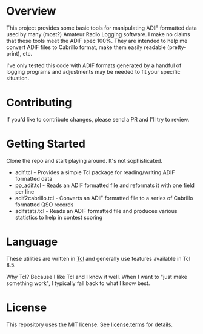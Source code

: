# Overview

This project provides some basic tools for manipulating ADIF formatted data
used by many (most?) Amateur Radio Logging software. I make no claims that
these tools meet the ADIF spec 100%. They are intended to help me convert ADIF
files to Cabrillo format, make them easily readable (pretty-print), etc.

I've only tested this code with ADIF formats generated by a handful of logging
programs and adjustments may be needed to fit your specific situation.

# Contributing

If you'd like to contribute changes, please send a PR and I'll try to review.

# Getting Started

Clone the repo and start playing around. It's not sophisticated.

* adif.tcl - Provides a simple Tcl package for reading/writing ADIF formatted data
* pp_adif.tcl - Reads an ADIF formatted file and reformats it with one field per line
* adif2cabrillo.tcl - Converts an ADIF formatted file to a series of Cabrillo formatted QSO records
* adifstats.tcl - Reads an ADIF formatted file and produces various statistics to help in contest scoring

# Language

These utilities are written in [Tcl](https://tcl.tk) and generally use features
available in Tcl 8.5.

Why Tcl? Because I like Tcl and I know it well. When I want to "just make
something work", I typically fall back to what I know best.

# License

This repository uses the MIT license. See [license.terms](license.terms) for
details.
